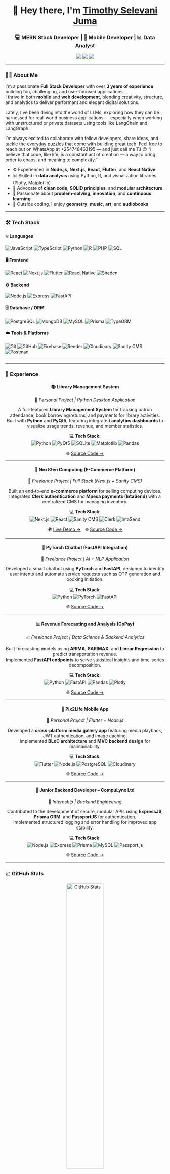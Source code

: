 <!-- Profile README for Timothy Selevani Juma -->

<h1 align="center">👋 Hey there, I'm <a href="https://github.com/TJselevani">Timothy Selevani Juma</a> </h1>
<h3 align="center">💻 MERN Stack Developer | 📱 Mobile Developer | 📊 Data Analyst</h3>

<p align="center">
  <a href="mailto:tjselevani@gmail.com"><img src="https://img.shields.io/badge/Email-tjselevani%40gmail.com-red?logo=gmail&style=flat-square" /></a>
  <a href="https://www.linkedin.com/in/timothy-juma-a6b226232"><img src="https://img.shields.io/badge/LinkedIn-Timothy%20Juma-blue?logo=linkedin&style=flat-square" /></a>
  <a href="https://github.com/TJselevani"><img src="https://img.shields.io/badge/GitHub-TJselevani-black?logo=github&style=flat-square" /></a>
</p>

---

### 👨‍💻 About Me

I'm a passionate **Full Stack Developer** with over **3 years of experience** building fun, challenging, and user-focused applications.  
I thrive in both **mobile** and **web development**, blending creativity, structure, and analytics to deliver performant and elegant digital solutions.

Lately, I've been diving into the world of LLMs, exploring how they can be harnessed for real-world business applications — especially when working with unstructured or private datasets using tools like LangChain and LangGraph.

I’m always excited to collaborate with fellow developers, share ideas, and tackle the everyday puzzles that come with building great tech. Feel free to reach out on WhatsApp at +254748463195 — and just call me TJ 😊 “I believe that code, like life, is a constant act of creation — a way to bring order to chaos, and meaning to complexity.”

- ⚙️ Experienced in **Node.js**, **Next.js**, **React**, **Flutter**, and **React Native**
- 📊 Skilled in **data analysis** using Python, R, and visualization libraries (Plotly, Matplotlib)
- 🧠 Advocate of **clean code**, **SOLID principles**, and **modular architecture**
- 🎯 Passionate about **problem-solving**, **innovation**, and **continuous learning**
- 🎵 Outside coding, I enjoy **geometry**, **music**, **art**, and **audiobooks**

---

### 🛠️ Tech Stack

#### 💡 **Languages**
![JavaScript](https://img.shields.io/badge/-JavaScript-F7DF1E?logo=javascript&logoColor=black)
![TypeScript](https://img.shields.io/badge/-TypeScript-3178C6?logo=typescript&logoColor=white)
![Python](https://img.shields.io/badge/-Python-3776AB?logo=python&logoColor=white)
![R](https://img.shields.io/badge/-R-276DC3?logo=r&logoColor=white)
![PHP](https://img.shields.io/badge/-PHP-777BB4?logo=php&logoColor=white)
![SQL](https://img.shields.io/badge/-SQL-336791?logo=postgresql&logoColor=white)

#### 🖥️ **Frontend**
![React](https://img.shields.io/badge/-React-61DAFB?logo=react&logoColor=black)
![Next.js](https://img.shields.io/badge/-Next.js-000000?logo=nextdotjs)
![Flutter](https://img.shields.io/badge/-Flutter-02569B?logo=flutter&logoColor=white)
![React Native](https://img.shields.io/badge/-React%20Native-61DAFB?logo=react&logoColor=black)
![Shadcn](https://img.shields.io/badge/-Shadcn-111?logo=tailwindcss&logoColor=white)

#### ⚙️ **Backend**
![Node.js](https://img.shields.io/badge/-Node.js-339933?logo=node.js&logoColor=white)
![Express](https://img.shields.io/badge/-Express-000000?logo=express&logoColor=white)
![FastAPI](https://img.shields.io/badge/-FastAPI-009688?logo=fastapi&logoColor=white)

#### 🗄️ **Database / ORM**
![PostgreSQL](https://img.shields.io/badge/-PostgreSQL-336791?logo=postgresql&logoColor=white)
![MongoDB](https://img.shields.io/badge/-MongoDB-47A248?logo=mongodb&logoColor=white)
![MySQL](https://img.shields.io/badge/-MySQL-4479A1?logo=mysql&logoColor=white)
![Prisma](https://img.shields.io/badge/-Prisma-2D3748?logo=prisma&logoColor=white)
![TypeORM](https://img.shields.io/badge/-TypeORM-FF3E00?logo=typescript&logoColor=white)

#### ☁️ **Tools & Platforms**
![Git](https://img.shields.io/badge/-Git-F05032?logo=git&logoColor=white)
![GitHub](https://img.shields.io/badge/-GitHub-181717?logo=github&logoColor=white)
![Firebase](https://img.shields.io/badge/-Firebase-FFCA28?logo=firebase&logoColor=black)
![Render](https://img.shields.io/badge/-Render-46E3B7?logo=render&logoColor=black)
![Cloudinary](https://img.shields.io/badge/-Cloudinary-3448C5?logo=cloudinary&logoColor=white)
![Sanity CMS](https://img.shields.io/badge/-Sanity%20CMS-F03E2F?logo=sanity&logoColor=white)
![Postman](https://img.shields.io/badge/-Postman-FF6C37?logo=postman&logoColor=white)

---

---

### 💼 Experience

<div align="center">

#### 📚 **Library Management System**  
🧠 *Personal Project | Python Desktop Application*

A full-featured **Library Management System** for tracking patron attendance, book borrowing/returns, and payments for library activities.  
Built with **Python** and **PyQt5**, featuring integrated **analytics dashboards** to visualize usage trends, revenue, and member statistics.  

💻 **Tech Stack:**  
![Python](https://img.shields.io/badge/-Python-3776AB?logo=python&logoColor=white)
![PyQt5](https://img.shields.io/badge/-PyQt5-41CD52?logo=qt&logoColor=white)
![SQLite](https://img.shields.io/badge/-SQLite-003B57?logo=sqlite&logoColor=white)
![Matplotlib](https://img.shields.io/badge/-Matplotlib-11557C?logo=plotly&logoColor=white)
![Pandas](https://img.shields.io/badge/-Pandas-150458?logo=pandas&logoColor=white)

🌐 [Source Code →](https://github.com/TJselevani/LibraryMGMT.git)

---

#### 🚀 **NextGen Computing (E-Commerce Platform)**  
🛒 *Freelance Project | Full Stack (Next.js + Sanity CMS)*

Built an end-to-end **e-commerce platform** for selling computing devices.  
Integrated **Clerk authentication** and **Mpesa payments (IntaSend)** with a centralized CMS for managing inventory.  

💻 **Tech Stack:**  
![Next.js](https://img.shields.io/badge/-Next.js-000000?logo=nextdotjs)
![React](https://img.shields.io/badge/-React-61DAFB?logo=react&logoColor=black)
![Sanity CMS](https://img.shields.io/badge/-Sanity%20CMS-F03E2F?logo=sanity&logoColor=white)
![Clerk](https://img.shields.io/badge/-Clerk-4F46E5?logo=clerk&logoColor=white)
![IntaSend](https://img.shields.io/badge/-IntaSend-1A73E8?logo=googlepay&logoColor=white)

🌍 [Live Demo →](https://nextgencomputing.vercel.app) 🌐 [Source Code →](https://github.com/TJselevani/solidtechnology.git)

---

#### 🤖 **PyTorch Chatbot (FastAPI Integration)**  
💬 *Freelance Project | AI + NLP Application*

Developed a smart chatbot using **PyTorch** and **FastAPI**, designed to identify user intents and automate service requests such as OTP generation and booking initiation.  

💻 **Tech Stack:**  
![Python](https://img.shields.io/badge/-Python-3776AB?logo=python&logoColor=white)
![PyTorch](https://img.shields.io/badge/-PyTorch-EE4C2C?logo=pytorch&logoColor=white)
![FastAPI](https://img.shields.io/badge/-FastAPI-009688?logo=fastapi&logoColor=white)

🌐 [Source Code →](https://github.com/TJselevani/pytorch-chatbot.git)

---

#### 📊 **Revenue Forecasting and Analysis (GoPay)**  
📈 *Freelance Project | Data Science & Backend Analytics*

Built forecasting models using **ARIMA**, **SARIMAX**, and **Linear Regression** to predict transportation revenue.  
Implemented **FastAPI endpoints** to serve statistical insights and time-series decomposition.  

💻 **Tech Stack:**  
![Python](https://img.shields.io/badge/-Python-3776AB?logo=python&logoColor=white)
![FastAPI](https://img.shields.io/badge/-FastAPI-009688?logo=fastapi&logoColor=white)
![Pandas](https://img.shields.io/badge/-Pandas-150458?logo=pandas&logoColor=white)
![Plotly](https://img.shields.io/badge/-Plotly-3F4F75?logo=plotly&logoColor=white)

🌐 [Source Code →](https://github.com/TJselevani/python-analysis.git)

---

#### 📱 **Pix2Life Mobile App**  
📲 *Personal Project | Flutter + Node.js*

Developed a **cross-platform media gallery app** featuring media playback, JWT authentication, and image caching.  
Implemented **BLoC architecture** and **MVC backend design** for maintainability.  

💻 **Tech Stack:**  
![Flutter](https://img.shields.io/badge/-Flutter-02569B?logo=flutter&logoColor=white)
![Node.js](https://img.shields.io/badge/-Node.js-339933?logo=node.js&logoColor=white)
![PostgreSQL](https://img.shields.io/badge/-PostgreSQL-336791?logo=postgresql&logoColor=white)
![Cloudinary](https://img.shields.io/badge/-Cloudinary-3448C5?logo=cloudinary&logoColor=white)

🌐 [Source Code →](https://github.com/TJselevani/pix2life.git)

---

#### 🧩 **Junior Backend Developer – CompuLynx Ltd**  
🏢 *Internship | Backend Engineering*

Contributed to the development of secure, modular APIs using **ExpressJS**, **Prisma ORM**, and **PassportJS** for authentication.  
Implemented structured logging and error handling for improved app stability.  

💻 **Tech Stack:**  
![Node.js](https://img.shields.io/badge/-Node.js-339933?logo=node.js&logoColor=white)
![Express](https://img.shields.io/badge/-Express-000000?logo=express&logoColor=white)
![Prisma](https://img.shields.io/badge/-Prisma-2D3748?logo=prisma&logoColor=white)
![MySQL](https://img.shields.io/badge/-MySQL-4479A1?logo=mysql&logoColor=white)
![Passport.js](https://img.shields.io/badge/-Passport.js-34E27A?logo=passport&logoColor=black)

🌐 [Source Code →](https://github.com/TJselevani/Admin-Dash.git)

</div>

---



### 📈 GitHub Stats

<p align="center">
  <img src="https://github-readme-stats.vercel.app/api?username=TJselevani&show_icons=true&theme=react&hide_border=true" alt="GitHub Stats" width="48%"/>
</p>

<p align="center">
  <img src="https://github-readme-stats.vercel.app/api/top-langs/?username=TJselevani&layout=compact&theme=react&hide_border=true" alt="Top Languages" width="48%"/>
</p>

<p align="center">
  <img src="https://github-readme-streak-stats.herokuapp.com/?user=TJselevani&theme=react&hide_border=true" alt="GitHub Streak" width="70%"/>
</p>

---

### 🌐 Connect With Me

<p align="center">
  <a href="mailto:tjselevani@gmail.com"><img src="https://img.shields.io/badge/Email-tjselevani%40gmail.com-red?logo=gmail&style=for-the-badge" /></a>
  <a href="https://www.linkedin.com/in/timothy-juma-a6b226232"><img src="https://img.shields.io/badge/LinkedIn-Timothy%20Juma-blue?logo=linkedin&style=for-the-badge" /></a>
  <a href="https://github.com/TJselevani"><img src="https://img.shields.io/badge/GitHub-TJselevani-black?logo=github&style=for-the-badge" /></a>
</p>

---

> _“A dreamer wakes inside the dream.”_ ✨


<!--
**TJselevani/TJselevani** is a ✨ _special_ ✨ repository because its `README.md` (this file) appears on your GitHub profile.

Here are some ideas to get you started:

- 🔭 I’m currently working on ...
- 🌱 I’m currently learning ...
- 👯 I’m looking to collaborate on ...
- 🤔 I’m looking for help with ...
- 💬 Ask me about ...
- 📫 How to reach me: ...
- 😄 Pronouns: ...
- ⚡ Fun fact: ...
-->
